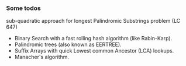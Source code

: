 ### Some todos

sub-quadratic approach for longest Palindromic Substrings problem (LC 647)
- Binary Search with a fast rolling hash algorithm (like Rabin-Karp). 
- Palindromic trees (also known as EERTREE).
- Suffix Arrays with quick Lowest common Ancestor (LCA) lookups.
- Manacher's algorithm.